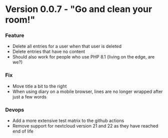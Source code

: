 # Version 0.0.7 - "Go and clean your room!"

### Feature

* Delete all entries for a user when that user is deleted
* Delete entries that have no content
* Should also work for people who use PHP 8.1 (living on the edge, are we?)

### Fix

* Move title a bit to the right
* When using diary on a mobile browser, lines are no longer wrapped after just a few words

### Devops

* Add a more extensive test matrix to the github actions
* Remove support for nextcloud version 21 and 22 as they have reached end of life